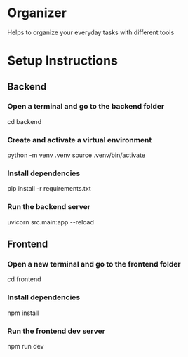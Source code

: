 # Organizer

Helps to organize your everyday tasks with different tools


# Setup Instructions
## Backend
### Open a terminal and go to the backend folder
cd backend

### Create and activate a virtual environment
python -m venv .venv
source .venv/bin/activate

### Install dependencies
pip install -r requirements.txt

### Run the backend server
uvicorn src.main:app --reload

## Frontend
### Open a new terminal and go to the frontend folder
cd frontend

### Install dependencies
npm install

### Run the frontend dev server
npm run dev

